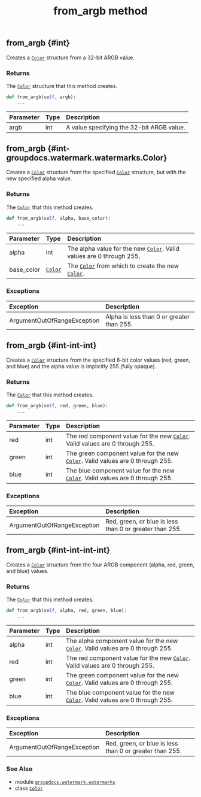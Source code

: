 ﻿---
title: from_argb method
second_title: GroupDocs.Watermark for Python via .NET API References
description: 
type: docs
url: /python-net/groupdocs.watermark.watermarks/color/from_argb/
is_root: false
weight: 30
---

## from_argb {#int}

Creates a [`Color`](/watermark/python-net/groupdocs.watermark.watermarks/color) structure from a 32-bit ARGB value.


### Returns 


The [`Color`](/watermark/python-net/groupdocs.watermark.watermarks/color) structure that this method creates.


```python
def from_argb(self, argb):
    ...
```


| Parameter | Type | Description |
| :- | :- | :- |
| argb | int | A value specifying the 32-bit ARGB value. |


## from_argb {#int-groupdocs.watermark.watermarks.Color}

Creates a [`Color`](/watermark/python-net/groupdocs.watermark.watermarks/color) structure from the specified [`Color`](/watermark/python-net/groupdocs.watermark.watermarks/color) structure, 
but with the new specified alpha value.


### Returns 


The [`Color`](/watermark/python-net/groupdocs.watermark.watermarks/color) that this method creates.


```python
def from_argb(self, alpha, base_color):
    ...
```


| Parameter | Type | Description |
| :- | :- | :- |
| alpha | int | The alpha value for the new [`Color`](/watermark/python-net/groupdocs.watermark.watermarks/color). Valid values are 0 through 255. |
| base_color | [`Color`](/watermark/python-net/groupdocs.watermark.watermarks/color) | The [`Color`](/watermark/python-net/groupdocs.watermark.watermarks/color) from which to create the new [`Color`](/watermark/python-net/groupdocs.watermark.watermarks/color). |
### Exceptions
| Exception | Description |
| :- | :- |
| ArgumentOutOfRangeException | Alpha is less than 0 or greater than 255. |




## from_argb {#int-int-int}

Creates a [`Color`](/watermark/python-net/groupdocs.watermark.watermarks/color) structure from the specified 8-bit color values (red, green, and blue) and
the alpha value is implicitly 255 (fully opaque).


### Returns 


The [`Color`](/watermark/python-net/groupdocs.watermark.watermarks/color) that this method creates.


```python
def from_argb(self, red, green, blue):
    ...
```


| Parameter | Type | Description |
| :- | :- | :- |
| red | int | The red component value for the new [`Color`](/watermark/python-net/groupdocs.watermark.watermarks/color). Valid values are 0 through 255. |
| green | int | The green component value for the new [`Color`](/watermark/python-net/groupdocs.watermark.watermarks/color). Valid values are 0 through 255. |
| blue | int | The blue component value for the new [`Color`](/watermark/python-net/groupdocs.watermark.watermarks/color). Valid values are 0 through 255. |
### Exceptions
| Exception | Description |
| :- | :- |
| ArgumentOutOfRangeException | Red, green, or blue is less than 0 or greater than 255. |




## from_argb {#int-int-int-int}

Creates a [`Color`](/watermark/python-net/groupdocs.watermark.watermarks/color) structure from the four ARGB component  (alpha, red, green, and blue) values.


### Returns 


The [`Color`](/watermark/python-net/groupdocs.watermark.watermarks/color) that this method creates.


```python
def from_argb(self, alpha, red, green, blue):
    ...
```


| Parameter | Type | Description |
| :- | :- | :- |
| alpha | int | The alpha component value for the new [`Color`](/watermark/python-net/groupdocs.watermark.watermarks/color). Valid values are 0 through 255. |
| red | int | The red component value for the new [`Color`](/watermark/python-net/groupdocs.watermark.watermarks/color). Valid values are 0 through 255. |
| green | int | The green component value for the new [`Color`](/watermark/python-net/groupdocs.watermark.watermarks/color). Valid values are 0 through 255. |
| blue | int | The blue component value for the new [`Color`](/watermark/python-net/groupdocs.watermark.watermarks/color). Valid values are 0 through 255. |
### Exceptions
| Exception | Description |
| :- | :- |
| ArgumentOutOfRangeException | Red, green, or blue is less than 0 or greater than 255. |





### See Also
* module [`groupdocs.watermark.watermarks`](../../)
* class [`Color`](/watermark/python-net/groupdocs.watermark.watermarks/color)
